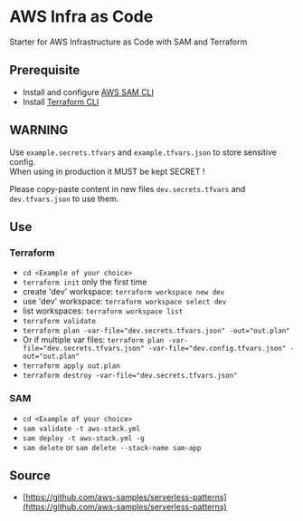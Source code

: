# AWS Infra as Code

Starter for AWS Infrastructure as Code with SAM and Terraform

## Prerequisite

- Install and configure [AWS SAM CLI](https://docs.aws.amazon.com/serverless-application-model/latest/developerguide/serverless-sam-cli-install.html)  
- Install [Terraform CLI](https://learn.hashicorp.com/tutorials/terraform/install-cli)  

## WARNING

Use `example.secrets.tfvars` and `example.tfvars.json` to store sensitive config.  
When using in production it MUST be kept SECRET !  

Please copy-paste content in new files `dev.secrets.tfvars` and `dev.tfvars.json` to use them.  

## Use

### Terraform

- `cd <Example of your choice>`  
- `terraform init` only the first time  
- create 'dev' workspace: `terraform workspace new dev`  
- use 'dev' workspace: `terraform workspace select dev`  
- list workspaces: `terraform workspace list`  
- `terraform validate`  
- `terraform plan -var-file="dev.secrets.tfvars.json" -out="out.plan"`  
- Or if multiple var files: `terraform plan -var-file="dev.secrets.tfvars.json" -var-file="dev.config.tfvars.json" -out="out.plan"`  
- `terraform apply out.plan`  
- `terraform destroy -var-file="dev.secrets.tfvars.json"`

### SAM

- `cd <Example of your choice>`  
- `sam validate -t aws-stack.yml`  
- `sam deploy -t aws-stack.yml -g`  
- `sam delete` or `sam delete --stack-name sam-app`

## Source

- [https://github.com/aws-samples/serverless-patterns](https://github.com/aws-samples/serverless-patterns)  
